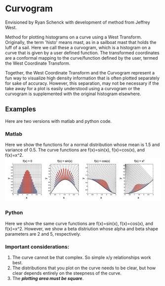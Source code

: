 # Curvogram

Envisioned by Ryan Schenck with development of method from Jeffrey West.

Method for plotting histograms on a curve using a West Transform. Originally, the term 'histo' means mast, as in a sailboat mast that holds the luff of a sail. Here we call these a curvogram, which is a histogram on a curve that is given by a user defined function. The transformed coordinates are a conformal mapping to the curve/function defined by the user, termed the West Coordinate Transform.

Together, the West Coordinate Transform and the Curvogram represent a fun way to visualize high density information that is often plotted separately for sake of accuracy. However, this separation, may not be necessary if the take away for a plot is easily understood using a curvogram or the curvogram is supplemented with the original histogram elsewhere.

## Examples
Here are two versions with matlab and python code.

### Matlab

Here we show the functions for a normal distribution whose mean is 1.5 and variance of 0.5. The curve functions are f(x)=sin(x), f(x)=cos(x), and f(x)=x^2.
![](/MATLAB/MATLAB_example.png?raw=true)


### Python

Here we show the same curve functions are f(x)=sin(x), f(x)=cos(x), and f(x)=x^2. However, we show a beta distriution whose alpha and beta shape parameters are 2 and 5, respectively.



### Important considerations:
1. The curve cannot be that complex. So simple x/y relationships work best.
2. The distributions that you plot on the curve needs to be clear, but how clear depends entirely on the steepness of the curve.
3. The ***plotting area must be square***.
